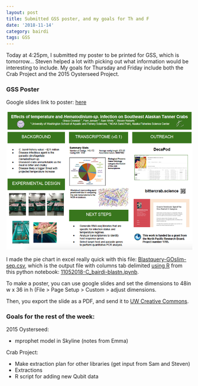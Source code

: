 ```yaml
---
layout: post
title: Submitted GSS poster, and my goals for Th and F
date: '2018-11-14'
category: bairdi
tags: GSS
---
```

Today at 4:25pm, I submitted my poster to be printed for GSS, which is tomorrow... Steven helped a lot with picking out what information would be interesting to include. My goals for Thursday and Friday include both the Crab Project and the 2015 Oysterseed Project.

### GSS Poster
Google slides link to poster: [here](https://docs.google.com/presentation/d/1-He0BVrmAMimUYiD6FxQGc7UmTgpdLgXLUst1XTKQxo/edit)     

![img](../notebook-images/GSS-poster.png)

I made the pie chart in excel really quick with this file: [Blastquery-GOslim-sep.csv](http://owl.fish.washington.edu/scaphapoda/grace/Crab-project/Blastquery-GOslim-sep.csv), which is the output file with columns tab delimited [using R](https://github.com/fish546-2018/grace-Cbairdi-transcriptome/blob/master/scripts/plots.R) from this python notebook: [11052018-C_bairdi-blastn.ipynb](https://github.com/fish546-2018/grace-Cbairdi-transcriptome/blob/master/notebooks/11052018-C_bairdi-blastn.ipynb).

To make a poster, you can use google slides and set the dimensions to 48in w x 36 in h (File > Page Setup > Custom > adjust dimensions.

Then, you export the slide as a PDF, and send it to [UW Creative Commons](https://finance.uw.edu/c2/posters). 

### Goals for the rest of the week:  
2015 Oysterseed:     
- mprophet model in Skyline (notes from Emma)

Crab Project:  
- Make extraction plan for other libraries (get input from Sam and Steven)
- Extractions
- R script for adding new Qubit data 
